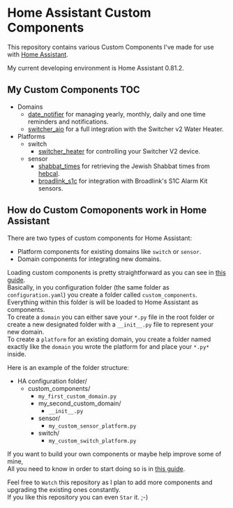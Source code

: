 # Home Assistant Custom Components

This repository contains various Custom Components I've made for use with [Home Assistant](https://home-assistant.io/).</br>

My current developing environment is Home Assistant 0.81.2.</br>

## My Custom Components TOC
- Domains
  - [date_notifier](/date_notifier) for managing yearly, monthly, daily and one time reminders and notifications.
  - [switcher_aio](/switcher_aio) for a full integration with the Switcher v2 Water Heater.
- Platforms
  - switch
    - [switcher_heater](/switcher_heater) for controlling your Switcher V2 device.
  - sensor
    - [shabbat_times](/shabbat_times) for retrieving the Jewish Shabbat times from [hebcal](https://www.hebcal.com/).
	- [broadlink_s1c](/broadlink_s1c) for integration with Broadlink's S1C Alarm Kit sensors.

## How do Custom Comoponents work in Home Assistant
There are two types of custom components for Home Assistant:</br>
- Platform components for existing domains like `switch` or `sensor`.</br>
- Domain components for integrating new domains.

Loading custom components is pretty straightforward as you can see in [this guide](https://home-assistant.io/developers/component_loading/).</br>
Basically, in you configuration folder (the same folder as `configuration.yaml`) you create a folder called `custom_components`.</br>
Everything within this folder is will be loaded to Home Assistant as components.</br>
To create a `domain` you can either save your `*.py` file in the root folder or create a new designated folder with a `__init__.py` file to represent your new domain.</br>
To create a `platform` for an existing domain, you create a folder named exactly like the `domain` you wrote the platform for and place your `*.py*` inside.</br>

Here is an example of the folder structure:
- HA configuration folder/
  - custom_components/
    - `my_first_custom_domain.py`
	- my_second_custom_domain/
	  - `__init__.py`
	- sensor/
	  - `my_custom_sensor_platform.py`
	- switch/
	  - `my_custom_switch_platform.py`</br>
	  
If you want to build your own components or maybe help improve some of mine,</br>
All you need to know in order to start doing so is in [this guide](https://home-assistant.io/developers/creating_components/).</br>

Feel free to `Watch` this repository as I plan to add more components and upgrading the existing ones constantly.</br>
If you like this repository you can even `Star` it. ;-)</br>
